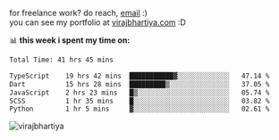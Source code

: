 for freelance work? do reach, [email](mailto:vlbhartiya@gmail.com) :)<br/>
you can see my portfolio at [virajbhartiya.com](https://virajbhartiya.com) :D

📊 **this week i spent my time on:**

<!--START_SECTION:waka-->

```txt
Total Time: 41 hrs 45 mins

TypeScript    19 hrs 42 mins  ███████████▓░░░░░░░░░░░░░   47.14 %
Dart          15 hrs 28 mins  █████████▒░░░░░░░░░░░░░░░   37.05 %
JavaScript    2 hrs 23 mins   █▒░░░░░░░░░░░░░░░░░░░░░░░   05.74 %
SCSS          1 hr 35 mins    █░░░░░░░░░░░░░░░░░░░░░░░░   03.82 %
Python        1 hr 5 mins     ▓░░░░░░░░░░░░░░░░░░░░░░░░   02.61 %
```

<!--END_SECTION:waka-->

<p align="left"> <img src="https://komarev.com/ghpvc/?username=virajbhartiya&color=blue" alt="virajbhartiya" /> </p>
